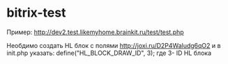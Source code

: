 # bitrix-test
Пример:
http://dev2.test.likemyhome.brainkit.ru/test/test.php

Необдимо создать HL блок с полями http://joxi.ru/D2P4Waludg6qO2
и в init.php указать: 
define("HL_BLOCK_DRAW_ID", 3);  где 3- ID HL блока

